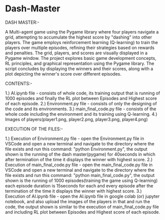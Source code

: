 # Dash-Master
DASH MASTER:-

A Multi-agent game using the Pygame library where four players navigate a grid, attempting to accumulate the highest score by "dashing" into other players. The game employs reinforcement learning (Q-learning) to train the players over multiple episodes, refining their strategies based on rewards and penalties. The grid, players, and scores are visually displayed in a Pygame window. The project explores basic game development concepts, RL principles, and graphical representation using the Pygame library. The script concludes by displaying the winners and their scores, along with a plot depicting the winner's score over different episodes.



CONTENTS:-

1.) AI.ipynb file           - consists of whole code, its training output that is running of 1000 episodes and finally the RL plot between Episodes and Highest score of each episode.
2.) Environment.py file     - consists of only the designing of the code and its environments.
3.) main_final_code.py file - consists of the whole code including the environment and its training using Q-learning.
4.) Images of players(player1.png, player2.png, player3.png, player4.png)



EXECUTION OF THE FILES:-

1.) Execution of Environment.py file     - open the Environment.py file in VSCode and open a new terminal and navigate to the directory where the file exists and run this command: 
"python Environment.py", the output shown is the running of the dash master(pygame) for 40seconds in which after termination of the time it displays the winner with highest score.
2.) Execution of main_final_code.py file - open the main_final_code.py file in VSCode and open a new terminal and navigate to the directory where the file exists and run this command:
"python main_final_code.py", the output shown is the running of 1000 episodes(training the game using Q-learning) each episode duration is 15seconds for each and every episode after the termination of the time it displays the winner with highest score.
3.) Execution of AI.ipynb file           - open the AI.ipynb file in google colab (or) jupyter notebook, and also upload the images of the players in that and run the code, the output shown is similar to the execution of main_final_code.py file and including RL plot between Episodes and Highest score of each episode.    
